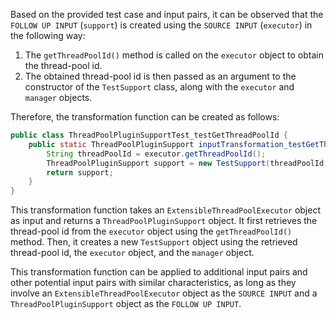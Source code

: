 Based on the provided test case and input pairs, it can be observed that the `FOLLOW UP INPUT` (`support`) is created using the `SOURCE INPUT` (`executor`) in the following way:

1. The `getThreadPoolId()` method is called on the `executor` object to obtain the thread-pool id.
2. The obtained thread-pool id is then passed as an argument to the constructor of the `TestSupport` class, along with the `executor` and `manager` objects.

Therefore, the transformation function can be created as follows:

```java
public class ThreadPoolPluginSupportTest_testGetThreadPoolId {
    public static ThreadPoolPluginSupport inputTransformation_testGetThreadPoolId(ExtensibleThreadPoolExecutor executor)  {
        String threadPoolId = executor.getThreadPoolId();
        ThreadPoolPluginSupport support = new TestSupport(threadPoolId, executor, manager);
        return support;
    }
}
```

This transformation function takes an `ExtensibleThreadPoolExecutor` object as input and returns a `ThreadPoolPluginSupport` object. It first retrieves the thread-pool id from the `executor` object using the `getThreadPoolId()` method. Then, it creates a new `TestSupport` object using the retrieved thread-pool id, the `executor` object, and the `manager` object.

This transformation function can be applied to additional input pairs and other potential input pairs with similar characteristics, as long as they involve an `ExtensibleThreadPoolExecutor` object as the `SOURCE INPUT` and a `ThreadPoolPluginSupport` object as the `FOLLOW UP INPUT`.